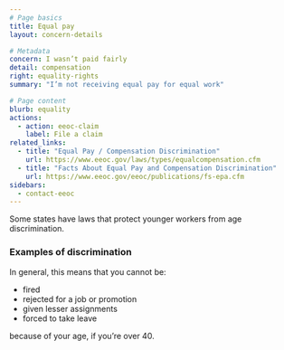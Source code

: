 ```yaml
---
# Page basics
title: Equal pay
layout: concern-details

# Metadata
concern: I wasn’t paid fairly
detail: compensation
right: equality-rights
summary: "I’m not receiving equal pay for equal work"

# Page content
blurb: equality
actions:
  - action: eeoc-claim
    label: File a claim
related_links:
  - title: "Equal Pay / Compensation Discrimination"
    url: https://www.eeoc.gov/laws/types/equalcompensation.cfm
  - title: "Facts About Equal Pay and Compensation Discrimination"
    url: https://www.eeoc.gov/eeoc/publications/fs-epa.cfm
sidebars:
  - contact-eeoc
---
```


Some states have laws that protect younger workers from age discrimination.

### Examples of discrimination

In general, this means that you cannot be:

- fired
- rejected for a job or promotion
- given lesser assignments
- forced to take leave

because of your age, if you’re over 40.
